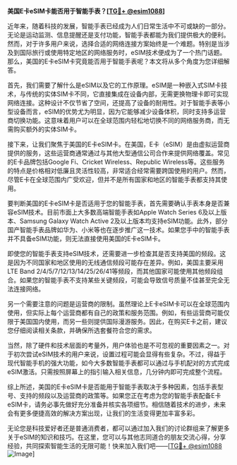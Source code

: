**美国E卡eSIM卡能否用于智能手表？[[TG💪+ @esim1088](https://t.me/s/esim1088)]**

近年来，随着科技的发展，智能手表已经成为人们日常生活中不可或缺的一部分。无论是运动监测、信息提醒还是支付功能，智能手表都能为我们提供极大的便利。然而，对于许多用户来说，选择合适的网络连接方案始终是一个难题。特别是当涉及到国际旅行或使用特定地区的网络服务时，eSIM技术便成为了一个热门话题。那么，美国的E卡eSIM卡究竟能否用于智能手表呢？本文将从多个角度为您详细解答。

首先，我们需要了解什么是eSIM以及它的工作原理。eSIM是一种嵌入式SIM卡技术，与传统的实体SIM卡不同，它直接集成在设备内部，无需更换物理卡即可实现网络连接。这种设计不仅节省了空间，还提高了设备的耐用性。对于智能手表等小型设备而言，eSIM的优势尤为明显，因为它能够减少设备体积，同时支持多运营商切换功能。这意味着用户可以在全球范围内轻松地切换不同的网络服务商，而无需购买额外的实体SIM卡。

接下来，让我们聚焦于美国的E卡eSIM卡。在美国，E卡（eSIM）是由虚拟运营商提供的服务，这些运营商通常通过与其他大型通信公司合作来提供网络覆盖。常见的E卡品牌包括Google Fi、Cricket Wireless、Republic Wireless等。这些服务的特点是价格相对低廉且灵活性较高，非常适合经常需要跨国使用的用户。然而，尽管E卡在全球范围内广受欢迎，但并不是所有国家和地区的智能手表都支持其使用。

要判断美国的E卡eSIM卡是否适用于您的智能手表，首先需要确认手表本身是否兼容eSIM技术。目前市面上大多数高端智能手表如Apple Watch Series 6及以上版本、Samsung Galaxy Watch Active 2及以上版本均支持eSIM功能。此外，部分国产智能手表品牌如华为、小米等也在逐步推广这一技术。如果您手中的智能手表并不具备eSIM功能，则无法直接使用美国的E卡eSIM卡。

即使您的智能手表支持eSIM技术，还需要进一步检查其是否支持美国的频段。这是因为不同国家和地区使用的无线通信频段可能存在差异。例如，美国主要采用LTE Band 2/4/5/7/12/13/14/25/26/41等频段，而其他国家可能使用其他频段组合。如果您的智能手表不支持某些关键频段，可能会导致信号质量不佳甚至完全无法连接网络。

另一个需要注意的问题是运营商的限制。虽然理论上E卡eSIM卡可以在全球范围内使用，但实际上每个运营商都有自己的政策和服务范围。例如，有些运营商可能仅限于美国国内使用，而另一些则提供国际漫游服务。因此，在购买E卡之前，建议您仔细阅读相关条款，并确保所选套餐符合您的需求。

当然，除了硬件和技术层面的考量外，用户体验也是不可忽视的重要因素之一。对于初次尝试eSIM技术的用户来说，设置过程可能会显得有些复杂。不过，得益于现代智能手机的强大功能，如今大多数智能手表都可以通过与手机配对的方式完成eSIM激活。只需按照屏幕上的指引输入相关信息，几分钟内即可完成整个流程。

综上所述，美国的E卡eSIM卡是否能用于智能手表取决于多种因素，包括手表型号、支持的频段以及运营商的政策等。如果您正在考虑为您的智能手表配备E卡eSIM卡，请务必事先做好充分准备并核实各项细节。相信随着技术的进步，未来会有更多便捷高效的解决方案出现，让我们的生活变得更加丰富多彩。

无论您是科技爱好者还是普通消费者，都可以通过加入我们的讨论群组来了解更多关于eSIM的知识和技巧。在这里，您可以与其他志同道合的朋友交流心得，分享经验，共同探索智能生活的无限可能！快来加入我们吧——[[TG💪+ @esim1088](https://t.me/s/esim1088) ![Image](https://i.postimg.cc/4NQfJmqS/Snipaste-2025-05-13-00-14-12.png)]
